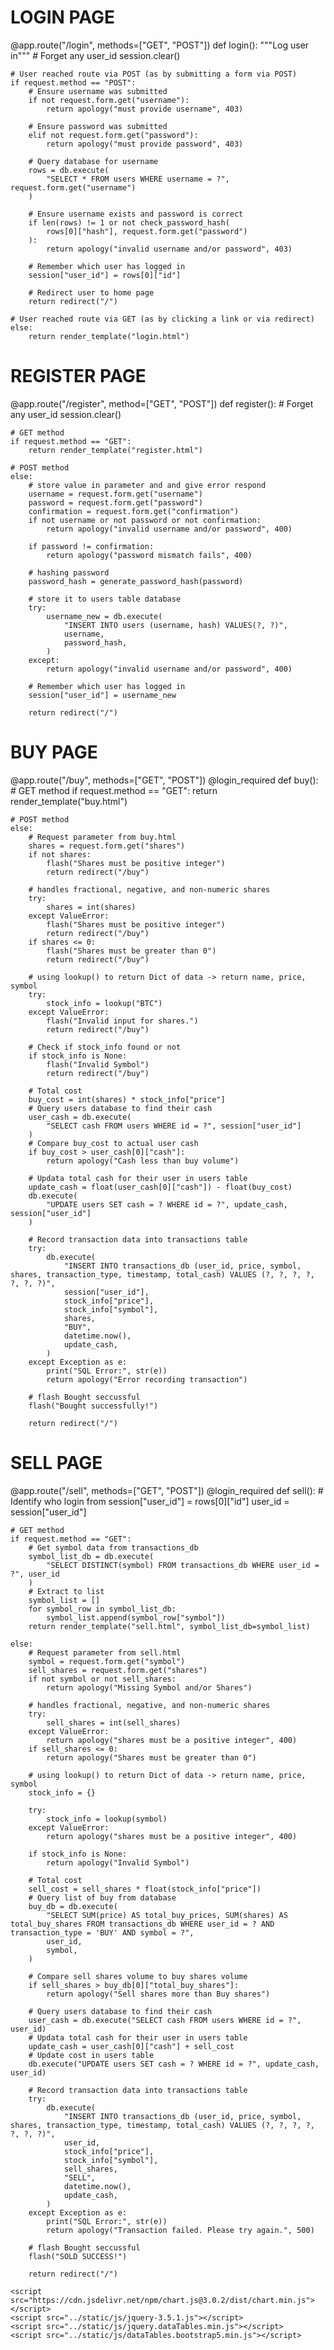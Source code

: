 
# LOGIN PAGE
@app.route("/login", methods=["GET", "POST"])
def login():
    """Log user in"""
    # Forget any user_id
    session.clear()

    # User reached route via POST (as by submitting a form via POST)
    if request.method == "POST":
        # Ensure username was submitted
        if not request.form.get("username"):
            return apology("must provide username", 403)

        # Ensure password was submitted
        elif not request.form.get("password"):
            return apology("must provide password", 403)

        # Query database for username
        rows = db.execute(
            "SELECT * FROM users WHERE username = ?", request.form.get("username")
        )

        # Ensure username exists and password is correct
        if len(rows) != 1 or not check_password_hash(
            rows[0]["hash"], request.form.get("password")
        ):
            return apology("invalid username and/or password", 403)

        # Remember which user has logged in
        session["user_id"] = rows[0]["id"]

        # Redirect user to home page
        return redirect("/")

    # User reached route via GET (as by clicking a link or via redirect)
    else:
        return render_template("login.html")


# REGISTER PAGE
@app.route("/register", method=["GET", "POST"])
def register():
    # Forget any user_id
    session.clear()

    # GET method
    if request.method == "GET":
        return render_template("register.html")

    # POST method
    else:
        # store value in parameter and and give error respond
        username = request.form.get("username")
        password = request.form.get("password")
        confirmation = request.form.get("confirmation")
        if not username or not password or not confirmation:
            return apology("invalid username and/or password", 400)

        if password != confirmation:
            return apology("password mismatch fails", 400)

        # hashing password
        password_hash = generate_password_hash(password)

        # store it to users table database
        try:
            username_new = db.execute(
                "INSERT INTO users (username, hash) VALUES(?, ?)",
                username,
                password_hash,
            )
        except:
            return apology("invalid username and/or password", 400)

        # Remember which user has logged in
        session["user_id"] = username_new

        return redirect("/")

# BUY PAGE
@app.route("/buy", methods=["GET", "POST"])
@login_required
def buy():
    # GET method
    if request.method == "GET":
        return render_template("buy.html")

    # POST method
    else:
        # Request parameter from buy.html
        shares = request.form.get("shares")
        if not shares:
            flash("Shares must be positive integer")
            return redirect("/buy")

        # handles fractional, negative, and non-numeric shares
        try:
            shares = int(shares)
        except ValueError:
            flash("Shares must be positive integer")
            return redirect("/buy")
        if shares <= 0:
            flash("Shares must be greater than 0")
            return redirect("/buy")

        # using lookup() to return Dict of data -> return name, price, symbol
        try:
            stock_info = lookup("BTC")
        except ValueError:
            flash("Invalid input for shares.")
            return redirect("/buy")
        
        # Check if stock_info found or not
        if stock_info is None:
            flash("Invalid Symbol")
            return redirect("/buy")

        # Total cost
        buy_cost = int(shares) * stock_info["price"]
        # Query users database to find their cash
        user_cash = db.execute(
            "SELECT cash FROM users WHERE id = ?", session["user_id"]
        )
        # Compare buy_cost to actual user cash
        if buy_cost > user_cash[0]["cash"]:
            return apology("Cash less than buy volume")

        # Updata total cash for their user in users table
        update_cash = float(user_cash[0]["cash"]) - float(buy_cost)
        db.execute(
            "UPDATE users SET cash = ? WHERE id = ?", update_cash, session["user_id"]
        )

        # Record transaction data into transactions table
        try:
            db.execute(
                "INSERT INTO transactions_db (user_id, price, symbol, shares, transaction_type, timestamp, total_cash) VALUES (?, ?, ?, ?, ?, ?, ?)",
                session["user_id"],
                stock_info["price"],
                stock_info["symbol"],
                shares,
                "BUY",
                datetime.now(),
                update_cash,
            )
        except Exception as e:
            print("SQL Error:", str(e))
            return apology("Error recording transaction")

        # flash Bought seccussful
        flash("Bought successfully!")

        return redirect("/")

# SELL PAGE
@app.route("/sell", methods=["GET", "POST"])
@login_required
def sell():
    # Identify who login from session["user_id"] = rows[0]["id"]
    user_id = session["user_id"]

    # GET method
    if request.method == "GET":
        # Get symbol data from transactions_db
        symbol_list_db = db.execute(
            "SELECT DISTINCT(symbol) FROM transactions_db WHERE user_id = ?", user_id
        )
        # Extract to list
        symbol_list = []
        for symbol_row in symbol_list_db:
            symbol_list.append(symbol_row["symbol"])
        return render_template("sell.html", symbol_list_db=symbol_list)

    else:
        # Request parameter from sell.html
        symbol = request.form.get("symbol")
        sell_shares = request.form.get("shares")
        if not symbol or not sell_shares:
            return apology("Missing Symbol and/or Shares")

        # handles fractional, negative, and non-numeric shares
        try:
            sell_shares = int(sell_shares)
        except ValueError:
            return apology("shares must be a positive integer", 400)
        if sell_shares <= 0:
            return apology("Shares must be greater than 0")

        # using lookup() to return Dict of data -> return name, price, symbol
        stock_info = {}

        try:
            stock_info = lookup(symbol)
        except ValueError:
            return apology("shares must be a positive integer", 400)

        if stock_info is None:
            return apology("Invalid Symbol")

        # Total cost
        sell_cost = sell_shares * float(stock_info["price"])
        # Query list of buy from database
        buy_db = db.execute(
            "SELECT SUM(price) AS total_buy_prices, SUM(shares) AS total_buy_shares FROM transactions_db WHERE user_id = ? AND transaction_type = 'BUY' AND symbol = ?",
            user_id,
            symbol,
        )

        # Compare sell shares volume to buy shares volume
        if sell_shares > buy_db[0]["total_buy_shares"]:
            return apology("Sell shares more than Buy shares")

        # Query users database to find their cash
        user_cash = db.execute("SELECT cash FROM users WHERE id = ?", user_id)
        # Updata total cash for their user in users table
        update_cash = user_cash[0]["cash"] + sell_cost
        # Update cost in users table
        db.execute("UPDATE users SET cash = ? WHERE id = ?", update_cash, user_id)

        # Record transaction data into transactions table
        try:
            db.execute(
                "INSERT INTO transactions_db (user_id, price, symbol, shares, transaction_type, timestamp, total_cash) VALUES (?, ?, ?, ?, ?, ?, ?)",
                user_id,
                stock_info["price"],
                stock_info["symbol"],
                sell_shares,
                "SELL",
                datetime.now(),
                update_cash,
            )
        except Exception as e:
            print("SQL Error:", str(e))
            return apology("Transaction failed. Please try again.", 500)

        # flash Bought seccussful
        flash("SOLD SUCCESS!")

        return redirect("/")



<script src="../static/js/bootstrap.bundle.min.js"></script>
    <script src="https://cdn.jsdelivr.net/npm/chart.js@3.0.2/dist/chart.min.js"></script>
    <script src="../static/js/jquery-3.5.1.js"></script>
    <script src="../static/js/jquery.dataTables.min.js"></script>
    <script src="../static/js/dataTables.bootstrap5.min.js"></script>